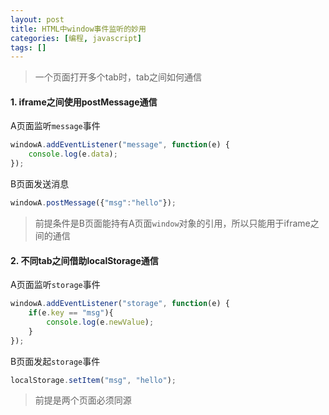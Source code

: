 ```yaml
---
layout: post
title: HTML中window事件监听的妙用
categories: [编程, javascript]
tags: []
---
```



> 一个页面打开多个tab时，tab之间如何通信

#### 1. iframe之间使用postMessage通信

A页面监听`message`事件
```javascript
windowA.addEventListener("message", function(e) {
    console.log(e.data);
});
```

B页面发送消息
```javascript
windowA.postMessage({"msg":"hello"});
```

> 前提条件是B页面能持有A页面`window`对象的引用，所以只能用于iframe之间的通信

#### 2. 不同tab之间借助localStorage通信

A页面监听`storage`事件
```javascript
windowA.addEventListener("storage", function(e) {
    if(e.key == "msg"){
        console.log(e.newValue);
    }
});
```

B页面发起`storage`事件
```javascript
localStorage.setItem("msg", "hello");
```

> 前提是两个页面必须同源